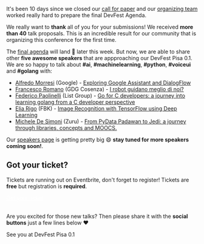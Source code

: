 It's been 10 days since we closed our [call for paper](/blog/posts/last-days-for-c4p/) and our [organizing team](/team) worked really hard to prepare the final DevFest Agenda.

We really want to **thank** all of you for your submissions! We received **more than 40** talk proposals. This is an incredible result for our community that is organizing this conference for the first time.

The [final agenda](/schedule) will land 🛬 later this week. But now, we are able to share other **five awesome speakers** that are appproaching our DevFest Pisa 0.1. We are so happy to talk about **#ai**, **#machinelearning**, **#python**, **#voiceui** and **#golang** with:

* [Alfredo Morresi](https://devfest.gdgpisa.it/speakers/10/) (Google) - [Exploring Google Assistant and DialogFlow](https://devfest.gdgpisa.it/schedule/day1?sessionId=154)
* [Francesco Romano](https://devfest.gdgpisa.it/speakers/7/) (GDG Cosenza) - [I robot guidano meglio di noi?](https://devfest.gdgpisa.it/schedule/day1?sessionId=151)
* [Federico Paolinelli](https://devfest.gdgpisa.it/speakers/8/) (List Group) - [Go for C developers: a journey into learning golang from a C developer perspective](https://devfest.gdgpisa.it/schedule/day1?sessionId=152)
* [Elia Rigo](https://devfest.gdgpisa.it/speakers/9/) (FBK) - [Image Recognition with TensorFlow using Deep Learning](https://devfest.gdgpisa.it/schedule/day1?sessionId=153)
* [Michele De Simoni](https://devfest.gdgpisa.it/speakers/11/) (Zuru) - [From PyData Padawan to Jedi: a journey through libraries, concepts and MOOCS.](https://devfest.gdgpisa.it/schedule/day1?sessionId=155)

Our [speakers page](/speakers) is getting pretty big 😄 **stay tuned for more speakers coming soon!**.

## Got your ticket?

Tickets are running out on Eventbrite, don't forget to register! Tickets are **free** but registration is **required**.

<div class="text-center">
<a href="http://bit.ly/dfpi17-tickets" target="_blank" class="style-scope header-content" style="color: white; ">
  <paper-button class="primary style-scope header-content x-scope paper-button-0" raised="" role="button" tabindex="0" animated="" aria-disabled="false" elevation="1">Get your ticket</paper-button>
</a>
</div>
<br/>

Are you excited for those new talks? Then please share it with the **social buttons** just a few lines below ❤️

See you at DevFest Pisa 0.1